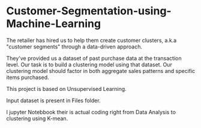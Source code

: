 # Customer-Segmentation-using-Machine-Learning

The retailer has hired us to help them create customer clusters, a.k.a "customer segments" through a data-driven approach.

They've provided us a dataset of past purchase data at the transaction level.
Our task is to build a clustering model using that dataset.
Our clustering model should factor in both aggregate sales patterns and specific items purchased.

This project is based on Unsupervised Learning.

Input dataset is present in Files folder.

I jupyter Notebbook their is actual coding right from Data Analysis to clustering using K-mean.
